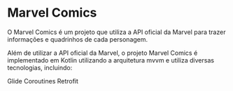 # Marvel Comics


O Marvel Comics é um projeto que utiliza a API oficial da Marvel para trazer informações e quadrinhos de cada personagem.

Além de utilizar a API oficial da Marvel, o projeto Marvel Comics é implementado em Kotlin utilizando a arquitetura mvvm e utiliza diversas tecnologias, incluindo:

Glide
Coroutines
Retrofit
